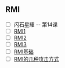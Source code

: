## RMI
- [ ] 闪石星耀 -- 第14课
- [ ] [RMI1](https://wx.zsxq.com/group/2212251881/topic/844112455528482)
- [ ] [RMI2](https://wx.zsxq.com/group/2212251881/topic/421488425518218)
- [ ] [RMI3](https://wx.zsxq.com/group/2212251881/topic/421485844124228)
- [ ]  [RMI基础](https://drun1baby.github.io/2022/07/19/Java%E5%8F%8D%E5%BA%8F%E5%88%97%E5%8C%96%E4%B9%8BRMI%E4%B8%93%E9%A2%9801-RMI%E5%9F%BA%E7%A1%80/)
- [ ] [RMI的几种攻击方式](https://drun1baby.github.io/2022/07/23/Java%E5%8F%8D%E5%BA%8F%E5%88%97%E5%8C%96%E4%B9%8BRMI%E4%B8%93%E9%A2%9802-RMI%E7%9A%84%E5%87%A0%E7%A7%8D%E6%94%BB%E5%87%BB%E6%96%B9%E5%BC%8F/)